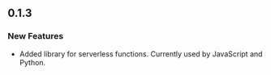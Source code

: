## 0.1.3

### New Features

* Added library for serverless functions. Currently used by JavaScript and Python.
